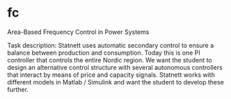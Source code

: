 # fc
Area-Based Frequency Control in Power Systems

Task description: 
Statnett uses automatic secondary control to ensure a balance between production and consumption. Today this is one PI controller that controls the entire Nordic region. We want the student to design an alternative control structure with several autonomous controllers that interact by means of price and capacity signals.
Statnett works with different models in Matlab / Simulink and want the student to develop these further.
